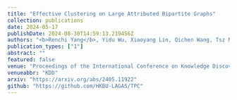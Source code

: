 ```yaml
---
title: "Effective Clustering on Large Attributed Bipartite Graphs"
collection: publications
date: 2024-05-17
publishDate: 2024-08-30T14:59:13.219456Z
authors: "<b>Renchi Yang</b>, Yidu Wu, Xiaoyang Lin, Qichen Wang, Tsz Nam Chan, Jieming Shi"
publication_types: ["1"]
abstract: ""
featured: false
venue: "Proceedings of the International Conference on Knowledge Discovery and Data Mining"
venueabbr: "KDD"
arxiv: "https://arxiv.org/abs/2405.11922"
github: "https://github.com/HKBU-LAGAS/TPC"
---
```

